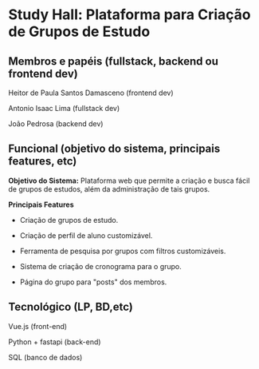# Study Hall: Plataforma para Criação de Grupos de Estudo

## Membros e papéis (fullstack, backend ou frontend dev)
Heitor de Paula Santos Damasceno (frontend dev)

Antonio Isaac Lima (fullstack dev)

João Pedrosa (backend dev)
## Funcional (objetivo do sistema, principais features, etc)
**Objetivo do Sistema:**   Plataforma web que permite a criação e busca fácil de grupos de estudos, além da administração de tais grupos.

**Principais Features**
- Criação de grupos de estudo.

- Criação de perfil de aluno customizável.

- Ferramenta de pesquisa por grupos com filtros customizáveis.

- Sistema de criação de cronograma para o grupo.

- Página do grupo para "posts" dos membros. 
## Tecnológico (LP, BD,etc)
Vue.js (front-end)

Python + fastapi (back-end)

SQL (banco de dados)
